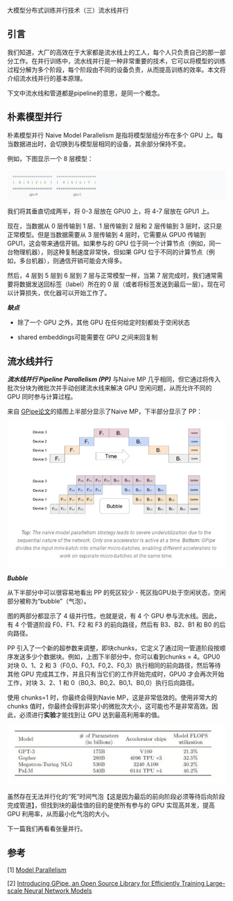 大模型分布式训练并行技术（三）流水线并行

## 引言

我们知道，大厂的高效在于大家都是流水线上的工人，每个人只负责自己的那一部分工作。在并行训练中，流水线并行是一种非常重要的技术，它可以将模型的训练过程分解为多个阶段，每个阶段由不同的设备负责，从而提高训练的效率。本文将介绍流水线并行的基本原理。

下文中流水线和管道都是pipeline的意思，是同一个概念。

## 朴素模型并行

朴素模型并行 Naive Model Parallelism 是指将模型层组分布在多个 GPU 上。每当数据进出时，会切换到与模型层相同的设备，其余部分保持不变。

例如，下图显示一个 8 层模型：

![alt text](assest/大模型分布式训练并行技术（三）流水线并行/1.png)

我们将其垂直切成两半，将 0-3 层放在 GPU0 上，将 4-7 层放在 GPU1 上。

现在，当数据从 0 层传输到 1 层、1 层传输到 2 层和 2 层传输到 3 层时，这只是正常模型。但是当数据需要从 3 层传输到 4 层时，它需要从 GPU0 传输到 GPU1，这会带来通信开销。如果参与的 GPU 位于同一个计算节点（例如，同一台物理机器），则这种复制速度非常快，但如果 GPU 位于不同的计算节点（例如，多台机器），则通信开销可能会大得多。

然后，4 层到 5 层到 6 层到 7 层与正常模型一样，当第 7 层完成时，我们通常需要将数据发送回标签（label）所在的 0 层（或者将标签发送到最后一层）。现在可以计算损失，优化器可以开始工作了。

***缺点***

- 除了一个 GPU 之外，其他 GPU 在任何给定时刻都处于空闲状态

- shared embeddings可能需要在 GPU 之间来回复制

## 流水线并行

***流水线并行 Pipeline Parallelism (PP)*** 与Naive MP 几乎相同，但它通过将传入批次分块为微批次并手动创建流水线来解决 GPU 空闲问题，从而允许不同的 GPU 同时参与计算过程。

来自 [GPipe论文](https://ai.googleblog.com/2019/03/introducing-gpipe-open-source-library.html)的插图上半部分显示了Naive MP，下半部分显示了 PP：

![alt text](assest/大模型分布式训练并行技术（三）流水线并行/2.png)

***Bubble*** 

从下半部分中可以很容易地看出 PP 的死区较少 - 死区指GPU处于空闲状态，空闲部分被称为“bubble”（气泡）。

图的两部分都显示了 4 级并行性。也就是说，有 4 个 GPU 参与流水线。因此，有 4 个管道阶段 F0、F1、F2 和 F3 的前向路径，然后有 B3、B2、B1 和 B0 的后向路径。

PP 引入了一个新的超参数来调整，即块chunks，它定义了通过同一管道阶段按顺序发送多少个数据块。例如，上图下半部分中，你可以看到chunks = 4。GPU0 对块 0、1、2 和 3（F0,0、F0,1、F0,2、F0,3）执行相同的前向路径，然后等待其他 GPU 完成其工作，并且只有当它们的工作开始完成时，GPU0 才会再次开始工作，对块 3、2、1 和 0（B0,3、B0,2、B0,1、B0,0）执行后向路径。

使用 chunks=1 时，你最终会得到Navie MP，这是非常低效的。使用非常大的 chunks 值时，你最终会得到非常小的微批次大小，这可能也不是非常高效。因此，必须进行**实验**才能找到让 GPU 达到最高利用率的值。

![alt text](assest/大模型分布式训练并行技术（三）流水线并行/3.PNG)

虽然存在无法并行化的“死”时间气泡【这是因为最后的前向阶段必须等待后向阶段完成管道】，但找到块的最佳值的目的是使所有参与的 GPU 实现高并发，提高 GPU 利用率，从而最小化气泡的大小。

下一篇我们再看看张量并行。

## 参考

<div id="refer-anchor-1"></div>

[1] [Model Parallelism](https://huggingface.co/docs/transformers/v4.15.0/en/parallelism)

[2] [Introducing GPipe, an Open Source Library for Efficiently Training Large-scale Neural Network Models](https://ai.googleblog.com/2019/03/introducing-gpipe-open-source-library.html)
